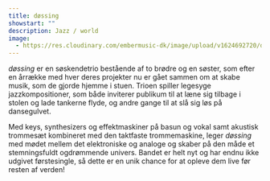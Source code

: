```yaml
---
title: døssing
showstart: ""
description: Jazz / world
image:
  - https://res.cloudinary.com/embermusic-dk/image/upload/v1624692720/doessing2_kkakwa.jpg
---
```

*døssing* er en søskendetrio bestående af to brødre og en søster, som efter en årrække med hver deres projekter nu er gået sammen om at skabe musik, som de gjorde hjemme i stuen. Trioen spiller legesyge jazzkompositioner, som både inviterer publikum til at læne sig tilbage i stolen og lade tankerne flyde, og andre gange til at slå sig løs på dansegulvet. 

Med keys, synthesizers og effektmaskiner på basun og vokal samt akustisk trommesæt kombineret med den taktfaste trommemaskine, leger *døssing* med mødet mellem det elektroniske og analoge og skaber på den måde et stemningsfuldt ogdrømmende univers. Bandet er helt nyt og har endnu ikke udgivet førstesingle, så dette er en unik chance for at opleve dem live før resten af verden!